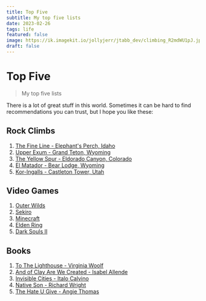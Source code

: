 ```yaml
---
title: Top Five
subtitle: My top five lists
date: 2023-02-26
tags: life
featured: false
image: https://ik.imagekit.io/jollyjerr/jtabb_dev/climbing_R2mdWU1pJ.jpg
draft: false
---
```


# Top Five

> My top five lists

There is a lot of great stuff in this world. Sometimes it can be hard to find recommendations you can trust, but I hope you like these:

## Rock Climbs

1. [The Fine Line - Elephant's Perch, Idaho](https://www.mountainproject.com/route/105996519/the-fine-line)
2. [Upper Exum - Grand Teton, Wyoming](https://www.mountainproject.com/route/105933562/upper-exum)
3. [The Yellow Spur - Eldorado Canyon, Colorado](https://www.mountainproject.com/route/105748657/the-yellow-spur)
4. [El Matador - Bear Lodge, Wyoming](https://www.mountainproject.com/route/105714944/el-matador)
5. [Kor-Ingalls - Castleton Tower, Utah](https://www.mountainproject.com/route/105717289/kor-ingalls-route)

## Video Games

1. [Outer Wilds](https://store.steampowered.com/app/753640/Outer_Wilds/)
2. [Sekiro](https://store.steampowered.com/app/814380/Sekiro_Shadows_Die_Twice__GOTY_Edition/)
3. [Minecraft](https://www.minecraft.net/en-us)
4. [Elden Ring](https://store.steampowered.com/app/1245620/ELDEN_RING/)
5. [Dark Souls II](https://store.steampowered.com/app/335300/DARK_SOULS_II_Scholar_of_the_First_Sin/)

## Books

1. [To The Lighthouse - Virginia Woolf](https://www.goodreads.com/book/show/11023918-to-the-lighthouse)
2. [And of Clay Are We Created - Isabel Allende](https://www.goodreads.com/en/book/show/37651700)
3. [Invisible Cities - Italo Calvino](https://www.goodreads.com/book/show/49605492-invisible-cities)
4. [Native Son - Richard Wright](https://www.goodreads.com/book/show/15622.Native_Son)
5. [The Hate U Give - Angie Thomas](https://www.goodreads.com/book/show/36862147-the-hate-u-give)
